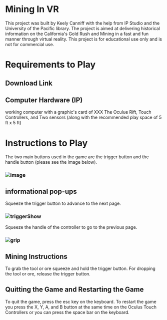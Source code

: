 # Mining In VR
This project was built by Keely Canniff with the help from IP Studio and the University of the Pacific library.
The project is aimed at delivering historical information on the California's Gold Rush and Mining in a fast and fun manner through virtual reality. This project is for educational use only and is not for commercial use.

# Requirements to Play
## Download Link

## Computer Hardware (IP)
working computer with a graphic's card of XXX
The Oculue Rift, Touch Controllers, and Two sensors (along with the recommended play space of 5 ft x 5 ft) 

# Instructions to Play
The two main buttons used in the game are the trigger button and the handle button (please see the image below).

### ![image](https://user-images.githubusercontent.com/23284476/62905869-30b13100-bd21-11e9-81f8-a03132cc5ad4.png)

## informational pop-ups
Squeeze the trigger button to advance to the next page. 
### ![triggerShow](https://user-images.githubusercontent.com/23284476/62905339-ed55c300-bd1e-11e9-857f-85e9e2841bf5.PNG)


Squeeze the handle of the controller to go to the previous page. 
### ![grip](https://user-images.githubusercontent.com/23284476/62905325-d616d580-bd1e-11e9-8d3a-4c0573d0396f.PNG)

## Mining Instructions
To grab the tool or ore squeeze and hold the trigger button. For dropping the tool or ore, release the trigger button.

## Quitting the Game and Restarting the Game
To quit the game, press the esc key on the keyboard. To restart the game you press the X, Y, A, and B button at the same time on the Oculus Touch Controllers or you can press the space bar on the keyboard.   
